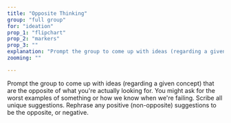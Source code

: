 ```yaml
---
title: "Opposite Thinking"
group: "full group"
for: "ideation"
prop_1: "flipchart"
prop_2: "markers"
prop_3: ""
explanation: "Prompt the group to come up with ideas (regarding a given concept) that are the opposite of what you\'re actually looking for. You might ask for the worst examples of something or how we know when we\'re failing. Scribe all unique suggestions. Rephrase any positive (non-opposite) suggestions to be the opposite, or negative."
zooming: ""

---
```


Prompt the group to come up with ideas (regarding a given concept) that are the opposite of what you're actually looking for. You might ask for the worst examples of something or how we know when we're failing. Scribe all unique suggestions. Rephrase any positive (non-opposite) suggestions to be the opposite, or negative.
